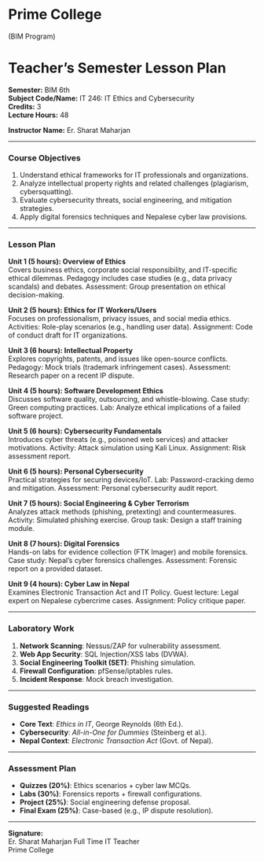# **Prime College**  
(BIM Program)  

# **Teacher’s Semester Lesson Plan**  

**Semester:** BIM 6th  
**Subject Code/Name:** IT 246: IT Ethics and Cybersecurity  
**Credits:** 3  
**Lecture Hours:** 48  

**Instructor Name:** Er. Sharat Maharjan  

---

### **Course Objectives**  
1. Understand ethical frameworks for IT professionals and organizations.  
2. Analyze intellectual property rights and related challenges (plagiarism, cybersquatting).  
3. Evaluate cybersecurity threats, social engineering, and mitigation strategies.  
4. Apply digital forensics techniques and Nepalese cyber law provisions.  

---

### **Lesson Plan**  

**Unit 1 (5 hours): Overview of Ethics**  
Covers business ethics, corporate social responsibility, and IT-specific ethical dilemmas. Pedagogy includes case studies (e.g., data privacy scandals) and debates. Assessment: Group presentation on ethical decision-making.  

**Unit 2 (5 hours): Ethics for IT Workers/Users**  
Focuses on professionalism, privacy issues, and social media ethics. Activities: Role-play scenarios (e.g., handling user data). Assignment: Code of conduct draft for IT organizations.  

**Unit 3 (6 hours): Intellectual Property**  
Explores copyrights, patents, and issues like open-source conflicts. Pedagogy: Mock trials (trademark infringement cases). Assessment: Research paper on a recent IP dispute.  

**Unit 4 (5 hours): Software Development Ethics**  
Discusses software quality, outsourcing, and whistle-blowing. Case study: Green computing practices. Lab: Analyze ethical implications of a failed software project.  

**Unit 5 (6 hours): Cybersecurity Fundamentals**  
Introduces cyber threats (e.g., poisoned web services) and attacker motivations. Activity: Attack simulation using Kali Linux. Assignment: Risk assessment report.  

**Unit 6 (5 hours): Personal Cybersecurity**  
Practical strategies for securing devices/IoT. Lab: Password-cracking demo and mitigation. Assessment: Personal cybersecurity audit report.  

**Unit 7 (5 hours): Social Engineering & Cyber Terrorism**  
Analyzes attack methods (phishing, pretexting) and countermeasures. Activity: Simulated phishing exercise. Group task: Design a staff training module.  

**Unit 8 (7 hours): Digital Forensics**  
Hands-on labs for evidence collection (FTK Imager) and mobile forensics. Case study: Nepal’s cyber forensics challenges. Assessment: Forensic report on a provided dataset.  

**Unit 9 (4 hours): Cyber Law in Nepal**  
Examines Electronic Transaction Act and IT Policy. Guest lecture: Legal expert on Nepalese cybercrime cases. Assignment: Policy critique paper.  

---

### **Laboratory Work**  
1. **Network Scanning**: Nessus/ZAP for vulnerability assessment.  
2. **Web App Security**: SQL Injection/XSS labs (DVWA).  
3. **Social Engineering Toolkit (SET)**: Phishing simulation.  
4. **Firewall Configuration**: pfSense/iptables rules.  
5. **Incident Response**: Mock breach investigation.  

---

### **Suggested Readings**  
- **Core Text**: *Ethics in IT*, George Reynolds (6th Ed.).  
- **Cybersecurity**: *All-in-One for Dummies* (Steinberg et al.).  
- **Nepal Context**: *Electronic Transaction Act* (Govt. of Nepal).  

---

### **Assessment Plan**  
- **Quizzes (20%)**: Ethics scenarios + cyber law MCQs.  
- **Labs (30%)**: Forensics reports + firewall configurations.  
- **Project (25%)**: Social engineering defense proposal.  
- **Final Exam (25%)**: Case-based (e.g., IP dispute resolution).  

---

**Signature:**  
Er. Sharat Maharjan
Full Time IT Teacher  
Prime College  

